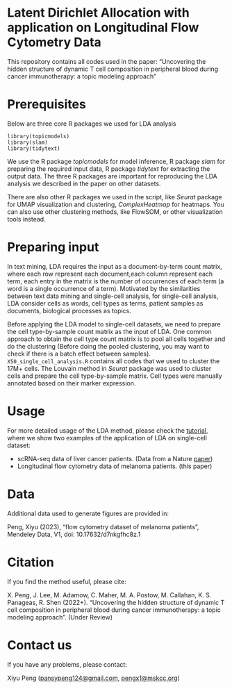 Latent Dirichlet Allocation with application on Longitudinal Flow Cytometry Data
=======

This repository contains all codes used in the paper: 
“Uncovering the hidden structure of dynamic T cell
composition in peripheral blood during cancer immunotherapy: a topic modeling
approach”

# Prerequisites

Below are three core R packages we used for LDA analysis

```
library(topicmodels)
library(slam)
library(tidytext)
```

We use the R package *topicmodels* for model inference, R package *slam* for preparing the required input data, R package *tidytext* for extracting the output data. 
The three R packages are important for reproducing the LDA analysis we described in the paper on other datasets. 

There are also other R packages we used in the script, like *Seurat* package for UMAP visualization and clustering, *ComplexHeatmap* for heatmaps. 
You can also use other clustering methods, like FlowSOM, or other visualization tools instead.


# Preparing input

In text mining, LDA requires the input as a document-by-term count matrix, where each row represent each document,each column represent each term, each entry in the matrix is the number of occurrences of each term (a word is a single occurrence of a term). Motivated by the similarities between text data mining and single-cell analysis, for single-cell analysis, LDA consider cells as words, cell types as terms, patient samples as documents, biological processes as topics.

Before applying the LDA model to single-cell datasets, we need to prepare the cell type-by-sample count matrix as the input of LDA. 
One common approach to obtain the cell type count matrix is to pool all cells together and do the clustering (Before doing the pooled clustering, you may want to check if there is a batch effect between samples). 
`X50_single_cell_analysis.R` contains all codes that we used to cluster the 17M+ cells.
The Louvain method in *Seurat* package was used to cluster cells and prepare the cell type-by-sample matrix. 
Cell types were manually annotated based on their marker expression.

# Usage

For more detailed usage of the LDA method,
please check the [tutorial](https://xiyupeng.github.io/LDA_examples/), where we show two examples of the 
application of LDA on single-cell dataset:

- scRNA-seq data of liver cancer patients. (Data from a Nature [paper](https://www.nature.com/articles/s41586-022-05400-x#Bib1))
- Longitudinal flow cytometry data of melanoma patients. (this paper)

# Data

Additional data used to generate figures are provided in:

Peng, Xiyu (2023), “flow cytometry dataset of melanoma patients”, Mendeley Data, V1, doi: 10.17632/d7nkgfhc8z.1

# Citation

If you find the method useful, please cite:

X. Peng, J. Lee, M. Adamow, C. Maher, M. A. Postow, M. Callahan, K. S.
Panageas, R. Shen (2022+). “Uncovering the hidden structure of dynamic T cell
composition in peripheral blood during cancer immunotherapy: a topic modeling
approach”. (Under Review)

# Contact us

If you have any problems, please contact:

Xiyu Peng (pansypeng124@gmail.com, pengx1@mskcc.org)

